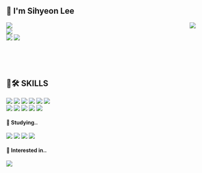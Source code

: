## 🍋 I'm Sihyeon Lee 
<div> 
  <img align="right" src="http://mazandi.herokuapp.com/api?handle=sleeee&theme=warm"/>
  <a href="https://.seeyoufarm.com"><img src="https://hits.seeyoufarm.com/api/count/incr/badge.svg?url=https%3A%2F%2Fgithub.com%2FSIHYEONee%2Fhit-counter&count_bg=%23FFD900&title_bg=%23FFAC16&icon=github.svg&icon_color=%23000343&title=&edge_flat=false"/></a><br>
  <a href="mailto:sihyeon.leeee@gmail.com"><img src="https://img.shields.io/badge/sihyeon.leeee@gmail.com-EA4335?style=flat-square&logo=gmail&logoColor=white" /></a>
  <br>
  <a href=""><img src="https://img.shields.io/badge/Portfolio-000000?style=flat-square&logo=notion&logoColor=white" /></a>
  <a href="https://github.com/SIHYEONee/TIL.git"><img src="https://img.shields.io/badge/Std.Blog-181717?style=flat-square&logo=github&logoColor=white" /></a>
  <br>
  <br>
  <br>
  <br>
  <br>
</div>

## 💪🛠 SKILLS 
<div>
    <img src="https://img.shields.io/badge/Java-007396?style=flat-square&logo=openjdk&logoColor=white">
    <img src="https://img.shields.io/badge/Oracle DB-F80000?style=flat-square&logo=oracle&logoColor=white">
    <img src="https://img.shields.io/badge/MySQL-4479A1?style=flat-square&logo=mysql&logoColor=white">
    <img src="https://img.shields.io/badge/JavaScript-F7DF1E?style=flat-square&logo=javascript&logoColor=white">
    <img src="https://img.shields.io/badge/HTML5-E34F26?style=flat-square&logo=html5&logoColor=white">
    <img src="https://img.shields.io/badge/CSS-1572B6?style=flat-square&logo=css3&logoColor=white"><br>
    <img src="https://img.shields.io/badge/Git-F05032?style=flat-square&logo=git&logoColor=white">
    <img src="https://img.shields.io/badge/Eclipse IDE-2C2255?style=flat-square&logo=eclipseide&logoColor=white">
    <img src="https://img.shields.io/badge/IntelliJ IDE-000000?style=flat-square&logo=intellijidea&logoColor=white">
    <img src="https://img.shields.io/badge/Visual Studio Code-007ACC?style=flat-square&logo=visualstudiocode&logoColor=white">
    <img src="https://img.shields.io/badge/Spring-6DB33F?style=flat-square&logo=spring&logoColor=white">
</div>
 
#### 📓 Studying..
<div>
<img src="https://img.shields.io/badge/Spring Boot-6DB33F?style=flat-square&logo=springboot&logoColor=white">
<img src="https://img.shields.io/badge/Spring Security-6DB33F?style=flat-square&logo=springsecurity&logoColor=white">
<img src="https://img.shields.io/badge/AWS-232F3E?style=flat-square&logo=amazonaws&logoColor=white">
<img src="https://img.shields.io/badge/Gradle-02303A?style=flat-square&logo=gradle&logoColor=white">
</div>    

  #### 🎈 Interested in..
<div>
   <img src="https://img.shields.io/badge/Node.js-339933?style=flat-square&logo=node.js&logoColor=white">
</div>


